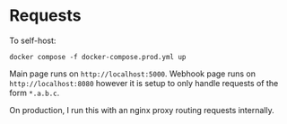 # Requests

To self-host:
```console
docker compose -f docker-compose.prod.yml up
```

Main page runs on `http://localhost:5000`. 
Webhook page runs on `http://localhost:8080` however it is setup to only handle requests of the form `*.a.b.c`.

On production, I run this with an nginx proxy routing requests internally.
